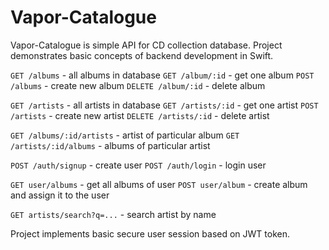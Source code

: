 # Vapor-Catalogue

Vapor-Catalogue is simple API for CD collection database. Project demonstrates basic concepts of backend development in Swift. 

`GET /albums` - all albums in database
`GET /album/:id` - get one album
`POST /albums` - create new album
`DELETE /album/:id` - delete album

`GET /artists` - all artists in database
`GET /artists/:id` - get one artist
`POST /artists` - create new artist
`DELETE /artists/:id` - delete artist

`GET /albums/:id/artists` - artist of particular album
`GET /artists/:id/albums` - albums of particular artist

`POST /auth/signup` - create user
`POST /auth/login` - login user

`GET user/albums` - get all albums of user
`POST user/album` - create album and assign it to the user

`GET artists/search?q=...` - search artist by name

Project implements basic secure user session based on JWT token.

